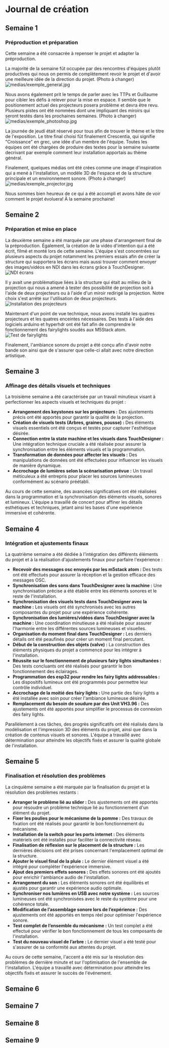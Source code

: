 # Journal de création

## Semaine 1
### Préproduction et préparation

Cette semaine a été consacrée à repenser le projet et adapter la préproduction.

La majorité de la semaine fût occupée par des rencontres d'équipes plutôt productives qui nous on permis de complètement revoir le projet et d'avoir une meilleure idée de la direction du projet.
(Photo à changer)
![medias/exemple_general.jpg](https://github.com/Iteration6/Effet-Papillon/blob/bff25fd46ef8aaab2b5f28a35b97eb95d7b22ec0/docs/journaux/medias/bolduc_s1_brainstorm.jpg)

Nous avons également prit le temps de parler avec les TTPs et Guillaume pour cibler les défis à relever pour la mise en espace. Il semble que le positionement actuel des projecteurs posera problème et devra être revu. Plusieurs pistes ont été nommées dont une impliquant des miroirs qui seront testés dans les prochaines semaines.
(Photo à changer)
![medias/exemple_photoshop.jpg](https://github.com/Iteration6/Effet-Papillon/blob/bff25fd46ef8aaab2b5f28a35b97eb95d7b22ec0/docs/journaux/medias/grand_studio_setup_01.jpg)

La journée de jeudi était réservé pour tous afin de trouver le thème et le titre de l'exposition. Le titre final choisi fût finalement Crescentia, qui signifie "Croissance" en grec, une idée d'un membre de l'équipe. Toutes les équipes ont été chargées de produire des textes pour la semaine suivante decrivant par exemple comment leur installation apportais au thème général.

Finalement, quelques médias ont été crées comme une image d'inspiration qui a mené à l'installation, un modèle 3D de l'espace et de la structure principale et un environnement sonore.
(Photo à changer)
![medias/exemple_projector.jpg](https://github.com/Iteration6/Effet-Papillon/blob/bff25fd46ef8aaab2b5f28a35b97eb95d7b22ec0/docs/journaux/medias/art_petit_studio.png)

Nous sommes bien heureux de ce qui a été accompli et avons hâte de voir comment le projet évoluera! À la semaine prochaine!

## Semaine 2
### Préparation et mise en place

La deuxième semaine a été marquée par une phase d'arrangement final de la préproduction. Également, la création de la vidéo d'intention qui a été écrit, filmé et monté lors de cette semaine. L'équipe s'est concentrées sur plusieurs aspects du projet notamment les premiers essais afin de créer la structure qui supportera les écrans mais aussi trouver comment envoyer des images/vidéos en NDI dans les écrans grâce à TouchDesigner.
![NDI écrans](medias/pi-ndi.jpg)

Il y avait une problèmatique liées à la structure qui était au milieu de la projection qui nous a amené à tester des possibilité de projection soit à l'aide de deux projecteurs ou à l'aide d'un miroir redirigé la projection. Notre choix s'est arrêté sur l'utilisation de deux projecteurs.
![Installation des projecteurs](medias/instal-projecteurs.jpg)

Maintenant d'un point de vue technique, nous avons installé les quatres projecteurs et les quatres enceintes nécessaires. Des tests à l'aide des logiciels arduino et hyperhdr ont été fait afin de comprendre le fonctionnement des fairylights soudés aux M5Stack atom.
![Test de fairylights](medias/fairylight1.jpg)

Finalement, l'ambiance sonore du projet a été conçu afin d'avoir notre bande son ainsi que de s'assurer que celle-ci allait avec notre direction artistique.

## Semaine 3
### Affinage des détails visuels et techniques

La troisième semaine a été caractérisée par un travail minutieux visant à perfectionner les aspects visuels et techniques du projet :

- **Arrangement des keystones sur les projecteurs :** Des ajustements précis ont été apportés pour garantir la qualité de la projection.
- **Création de visuels tests (Arbres, graines, pousse) :** Des éléments visuels essentiels ont été conçus et testés pour capturer l'esthétique désirée.
- **Connection entre la state machine et les visuels dans TouchDesigner :** Une intégration technique cruciale a été réalisée pour assurer la synchronisation entre les éléments visuels et la programmation.
- **Transformation de données pour affecter les visuels :** Des manipulations de données ont été effectuées pour influencer les visuels de manière dynamique.
- **Accrochage de lumières selon la scénarisation prévue :** Un travail méticuleux a été entrepris pour placer les sources lumineuses conformément au scénario préétabli.

Au cours de cette semaine, des avancées significatives ont été réalisées dans la programmation et la synchronisation des éléments visuels, sonores et lumineux. L'équipe a travaillé de concert pour affiner les détails esthétiques et techniques, jetant ainsi les bases d'une expérience immersive et cohérente.
## Semaine 4
### Intégration et ajustements finaux

La quatrième semaine a été dédiée à l'intégration des différents éléments du projet et à la réalisation d'ajustements finaux pour parfaire l'expérience :

- **Recevoir des messages osc envoyés par les m5stack atom :** Des tests ont été effectués pour assurer la réception et la gestion efficace des messages OSC.
- **Synchronisation des sons dans TouchDesigner avec la machine :** Une synchronisation précise a été établie entre les éléments sonores et le reste de l'installation.
- **Synchronisation des visuels tests dans TouchDesigner avec la machine :** Les visuels ont été synchronisés avec les autres composantes du projet pour une expérience cohérente.
- **Synchronisation des lumières/vidéos dans TouchDesigner avec la machine :** Une coordination minutieuse a été réalisée pour assurer l'harmonie entre les différentes sources lumineuses et visuelles.
- **Organisation du moment final dans TouchDesigner :** Les derniers détails ont été peaufinés pour créer un moment final percutant.
- **Début de la construction des objets (valve) :** La construction des éléments physiques du projet a commencé pour les intégrer à l'installation.
- **Réussite sur le fonctionnement de plusieurs fairy lights simultanées :** Des tests concluants ont été réalisés pour garantir le bon fonctionnement des éclairages.
- **Programmation des esp32 pour rendre les fairy lights addressables :** Les dispositifs lumineux ont été programmés pour permettre leur contrôle individuel.
- **Accrochage de la moitié des fairy lights :** Une partie des fairy lights a été installée avec soin pour créer l'ambiance lumineuse désirée.
- **Remplacement du besoin de soudure par des Unit VH3.96 :** Des ajustements ont été apportés pour simplifier le processus de connexion des fairy lights.

Parallèlement à ces tâches, des progrès significatifs ont été réalisés dans la modélisation et l'impression 3D des éléments du projet, ainsi que dans la création de contenus visuels et sonores. L'équipe a travaillé avec détermination pour atteindre les objectifs fixés et assurer la qualité globale de l'installation.

## Semaine 5
### Finalisation et résolution des problèmes

La cinquième semaine a été marquée par la finalisation du projet et la résolution des problèmes restants :

- **Arranger le problème lié au slider :** Des ajustements ont été apportés pour résoudre un problème technique lié au fonctionnement d'un élément du projet.
- **Fixer les poulies pour le mécanisme de la pomme :** Des travaux de fixation ont été réalisés pour garantir le bon fonctionnement du mécanisme.
- **Installation de la switch pour les ports internet :** Des éléments matériels ont été installés pour faciliter la connectivité réseau.
- **Finalisation de réflexion sur le placement de la structure :** Les dernières décisions ont été prises concernant l'emplacement optimal de la structure.
- **Ajouter le visuel final de la pluie :** Le dernier élément visuel a été intégré pour compléter l'expérience immersive.
- **Ajout des premiers effets sonores :** Des effets sonores ont été ajoutés pour enrichir l'ambiance audio de l'installation.
- **Arrangement du son :** Les éléments sonores ont été équilibrés et ajustés pour garantir une expérience audio optimale.
- **Synchroniser nos lumières en USB avec notre système :** Les sources lumineuses ont été synchronisées avec le reste du système pour une cohérence totale.
- **Modification de l’assemblage sonore lors de l’expérience :** Des ajustements ont été apportés en temps réel pour optimiser l'expérience sonore.
- **Test complet de l’ensemble du mécanisme :** Un test complet a été effectué pour vérifier le bon fonctionnement de tous les composants de l'installation.
- **Test du nouveau visuel de l’arbre :** Le dernier visuel a été testé pour s'assurer de sa conformité aux attentes du projet.

Au cours de cette semaine, l'accent a été mis sur la résolution des problèmes de dernière minute et sur l'optimisation de l'ensemble de l'installation. L'équipe a travaillé avec détermination pour atteindre les objectifs fixés et assurer le succès de l'événement.

## Semaine 6

## Semaine 7

## Semaine 8

## Semaine 9






